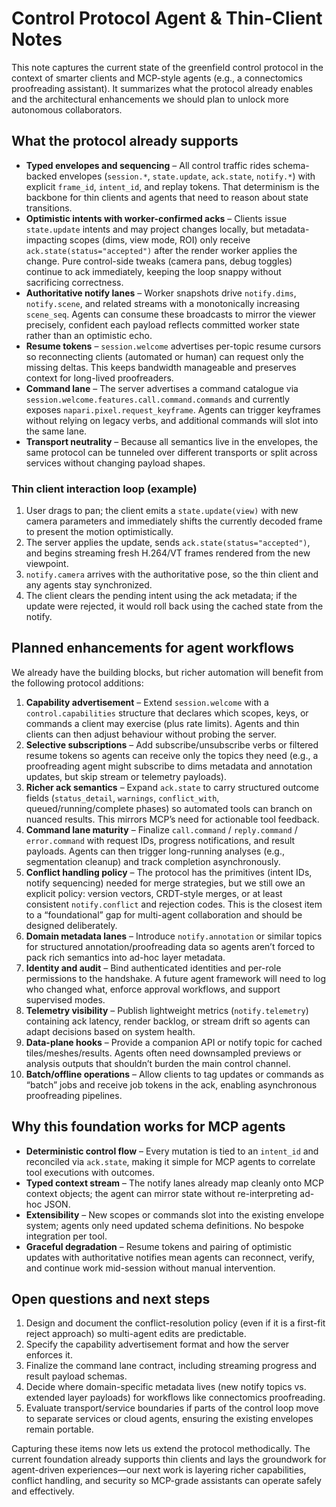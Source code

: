 # Control Protocol Agent & Thin-Client Notes

This note captures the current state of the greenfield control protocol in the
context of smarter clients and MCP-style agents (e.g., a connectomics
proofreading assistant). It summarizes what the protocol already enables and
the architectural enhancements we should plan to unlock more autonomous
collaborators.

## What the protocol already supports

- **Typed envelopes and sequencing** – All control traffic rides
  schema-backed envelopes (`session.*`, `state.update`, `ack.state`,
  `notify.*`) with explicit `frame_id`, `intent_id`, and replay tokens. That
  determinism is the backbone for thin clients and agents that need to reason
  about state transitions.
- **Optimistic intents with worker-confirmed acks** – Clients issue
  `state.update` intents and may project changes locally, but metadata-impacting
  scopes (dims, view mode, ROI) only receive
  `ack.state(status="accepted")` after the render worker applies the change.
  Pure control-side tweaks (camera pans, debug toggles) continue to ack
  immediately, keeping the loop snappy without sacrificing correctness.
- **Authoritative notify lanes** – Worker snapshots drive `notify.dims`,
  `notify.scene`, and related streams with a monotonically increasing
  `scene_seq`. Agents can consume these broadcasts to mirror the viewer
  precisely, confident each payload reflects committed worker state rather than
  an optimistic echo.
- **Resume tokens** – `session.welcome` advertises per-topic resume cursors so
  reconnecting clients (automated or human) can request only the missing
  deltas. This keeps bandwidth manageable and preserves context for long-lived
  proofreaders.
- **Command lane** – The server advertises a command catalogue via
  `session.welcome.features.call.command.commands` and currently exposes
  `napari.pixel.request_keyframe`. Agents can trigger keyframes without relying
  on legacy verbs, and additional commands will slot into the same lane.
- **Transport neutrality** – Because all semantics live in the envelopes,
  the same protocol can be tunneled over different transports or split across
  services without changing payload shapes.

### Thin client interaction loop (example)

1. User drags to pan; the client emits a `state.update(view)` with new camera
   parameters and immediately shifts the currently decoded frame to present the
   motion optimistically.
2. The server applies the update, sends `ack.state(status="accepted")`, and
   begins streaming fresh H.264/VT frames rendered from the new viewpoint.
3. `notify.camera` arrives with the authoritative pose, so the thin client and
   any agents stay synchronized.
4. The client clears the pending intent using the ack metadata; if the update
   were rejected, it would roll back using the cached state from the notify.

## Planned enhancements for agent workflows

We already have the building blocks, but richer automation will benefit from
the following protocol additions:

1. **Capability advertisement** – Extend `session.welcome` with a
   `control.capabilities` structure that declares which scopes, keys, or
   commands a client may exercise (plus rate limits). Agents and thin clients
   can then adjust behaviour without probing the server.
2. **Selective subscriptions** – Add subscribe/unsubscribe verbs or filtered
   resume tokens so agents can receive only the topics they need (e.g., a
   proofreading agent might subscribe to dims metadata and annotation updates,
   but skip stream or telemetry payloads).
3. **Richer ack semantics** – Expand `ack.state` to carry structured outcome
   fields (`status_detail`, `warnings`, `conflict_with`, queued/running/complete
   phases) so automated tools can branch on nuanced results. This mirrors MCP’s
   need for actionable tool feedback.
4. **Command lane maturity** – Finalize `call.command` / `reply.command` /
   `error.command` with request IDs, progress notifications, and result
   payloads. Agents can then trigger long-running analyses (e.g., segmentation
   cleanup) and track completion asynchronously.
5. **Conflict handling policy** – The protocol has the primitives (intent IDs,
   notify sequencing) needed for merge strategies, but we still owe an explicit
   policy: version vectors, CRDT-style merges, or at least consistent
   `notify.conflict` and rejection codes. This is the closest item to a
   “foundational” gap for multi-agent collaboration and should be designed
   deliberately.
6. **Domain metadata lanes** – Introduce `notify.annotation` or similar topics
   for structured annotation/proofreading data so agents aren’t forced to pack
   rich semantics into ad-hoc layer metadata.
7. **Identity and audit** – Bind authenticated identities and per-role
   permissions to the handshake. A future agent framework will need to log who
   changed what, enforce approval workflows, and support supervised modes.
8. **Telemetry visibility** – Publish lightweight metrics (`notify.telemetry`)
   containing ack latency, render backlog, or stream drift so agents can adapt
   decisions based on system health.
9. **Data-plane hooks** – Provide a companion API or notify topic for cached
   tiles/meshes/results. Agents often need downsampled previews or analysis
   outputs that shouldn’t burden the main control channel.
10. **Batch/offline operations** – Allow clients to tag updates or commands as
    “batch” jobs and receive job tokens in the ack, enabling asynchronous
    proofreading pipelines.

## Why this foundation works for MCP agents

- **Deterministic control flow** – Every mutation is tied to an `intent_id` and
  reconciled via `ack.state`, making it simple for MCP agents to correlate
  tool executions with outcomes.
- **Typed context stream** – The notify lanes already map cleanly onto MCP
  context objects; the agent can mirror state without re-interpreting ad-hoc
  JSON.
- **Extensibility** – New scopes or commands slot into the existing envelope
  system; agents only need updated schema definitions. No bespoke integration
  per tool.
- **Graceful degradation** – Resume tokens and pairing of optimistic updates
  with authoritative notifies mean agents can reconnect, verify, and continue
  work mid-session without manual intervention.

## Open questions and next steps

1. Design and document the conflict-resolution policy (even if it is a
   first-fit reject approach) so multi-agent edits are predictable.
2. Specify the capability advertisement format and how the server enforces it.
3. Finalize the command lane contract, including streaming progress and result
   payload schemas.
4. Decide where domain-specific metadata lives (new notify topics vs. extended
   layer payloads) for workflows like connectomics proofreading.
5. Evaluate transport/service boundaries if parts of the control loop move to
   separate services or cloud agents, ensuring the existing envelopes remain
   portable.

Capturing these items now lets us extend the protocol methodically. The current
foundation already supports thin clients and lays the groundwork for
agent-driven experiences—our next work is layering richer capabilities,
conflict handling, and security so MCP-grade assistants can operate safely and
effectively.
